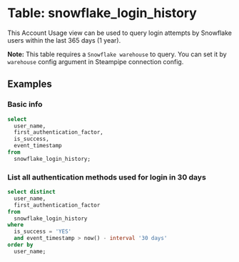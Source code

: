# Table: snowflake_login_history

This Account Usage view can be used to query login attempts by Snowflake users within the last 365 days (1 year).

**Note:** This table requires a `Snowflake warehouse` to query. You can set it by `warehouse` config argument in Steampipe connection config.

## Examples

### Basic info

```sql
select
  user_name,
  first_authentication_factor,
  is_success,
  event_timestamp
from
  snowflake_login_history;
```

### List all authentication methods used for login in 30 days

```sql
select distinct
  user_name,
  first_authentication_factor
from
  snowflake_login_history
where
  is_success = 'YES'
  and event_timestamp > now() - interval '30 days'
order by
  user_name;
```
